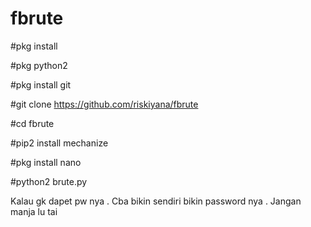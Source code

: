 # fbrute


#pkg install 

#pkg python2

#pkg install git

#git clone https://github.com/riskiyana/fbrute

#cd fbrute

#pip2 install mechanize

#pkg install nano

#python2 brute.py

Kalau gk dapet pw nya . Cba bikin sendiri bikin password nya . Jangan manja lu tai
